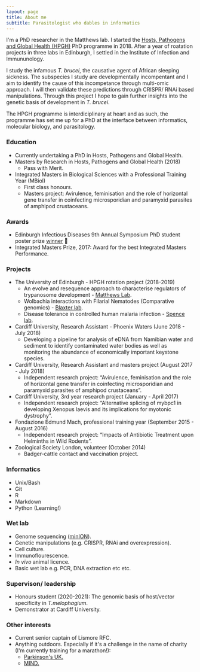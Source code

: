 ```yaml
---
layout: page
title: About me
subtitle: Parasitologist who dables in informatics
---
```


I'm a PhD researcher in the Matthews lab. I started the [Hosts, Pathogens and Global Health (HPGH)](https://www.ed.ac.uk/edinburgh-infectious-diseases/teaching/phd-programmes/hosts-pathogens-global-health) PhD programme in 2018. After a year of roatation projects in three labs in Edinburgh, I settled in the Institute of Infection and Immununology. 

I study the infamous _T. brucei_, the causative agent of African sleeping sickness. The subspecies I study are developmentally incompentant and I aim to identify the cause of this incompetance through multi-omic approach. I will then validate these predictions through CRISPR/ RNAi based manipulations. Through this project I hope to gain further insights into the genetic basis of development in _T. brucei_.  

The HPGH programme is interdiciplinary at heart and as such, the programme has set me up for a PhD at the interface between informatics, molecular biology, and parasitology.

### Education
* Currently undertaking a PhD in Hosts, Pathogens and Global Health.
* Masters by Research in Hosts, Pathogens and Global Health (2018)
  * Pass with Merit.
* Integrated Masters in Biological Sciences with a Professional Training Year (MBiol)
  * First class honours.
  * Masters project: Avirulence, feminisation and the role of horizontal gene transfer in coinfecting microsporidian and paramyxid parasites of amphipod crustaceans.

### Awards
  * Edinburgh Infectious Diseases 9th Annual Symposium PhD student poster prize [winner](https://www.ed.ac.uk/edinburgh-infectious-diseases/news/events-archive/9th-annual-edinburgh-infectious-diseases-symposium) 🥳
  * Integrated Masters Prize, 2017: Award for the best Integrated Masters Performance.
  
### Projects
* The University of Edinburgh - HPGH rotation project (2018-2019)
  * An evolve and resequence approach to characterise regulators of trypanosome development - [Matthews Lab](https://matthews.bio.ed.ac.uk).
  * Wolbachia interactions with Filarial Nematodes (Comparative genomics) - [Blaxter lab](http://www.nematodes.org/lab/).
  * Disease tolerance in controlled human malaria infection - [Spence lab](https://www.malariaimmunology.com/who-we-are).
* Cardiff University, Research Assistant - Phoenix Waters (June 2018 - July 2018)
  * Developing a pipeline for analysis of eDNA from Namibian water and sediment to identify contaminated water bodies as well as monitoring the abundance of economically important keystone species.  
* Cardiff University, Research Assistant and masters project (August 2017 - July 2018)
  * Independent research project: “Avirulence, feminisation and the role of horizontal gene transfer in coinfecting microsporidian and paramyxid parasites of amphipod crustaceans”.
* Cardiff University, 3rd year research project (January - April 2017)
  * Independent research project: “Alternative splicing of mybpc1 in developing Xenopus laevis and its implications for myotonic dystrophy”.
* Fondazione Edmund Mach, professional training year (September 2015 - August 2016)
  * Independent research project: “Impacts of Antibiotic Treatment upon Helminths in Wild Rodents”.
* Zoological Society London, volunteer (October 2014)
  * Badger-cattle contact and vaccination project.

### Informatics
* Unix/Bash
* Git
* R
* Markdown
* Python (Learning!)

### Wet lab
* Genome sequencing ([minION](https://goldrieve.github.io/2020-03-31-kitchen-genome/)).
* Genetic manipulations (e.g. CRISPR, RNAi and overexpression). 
* Cell culture.
* Immunoflourescence.
* _In vivo_ animal licence.
* Basic wet lab e.g. PCR, DNA extraction etc etc.

### Supervison/ leadership
* Honours student (2020-2021): The genomic basis of host/vector specificity in _T.melophagium_.
* Demonstrator at Cardiff University. 

### Other interests
* Current senior captain of Lismore RFC.
* Anything outdoors. Especially if it's a challenge in the name of charity (I'm currently training for a marathon!):
  * [Parkinson's UK.](https://www.justgiving.com/fundraising/guy-oldrieve)
  * [MIND.](https://www.justgiving.com/fundraising/ogahb)
